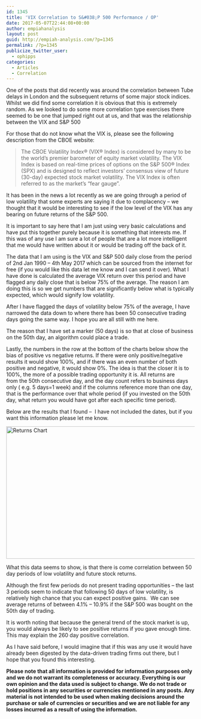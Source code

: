 ```yaml
---
id: 1345
title: 'VIX Correlation to S&#038;P 500 Performance / OP'
date: 2017-05-07T22:44:08+00:00
author: empiahanalysis
layout: post
guid: http://empiah-analysis.com/?p=1345
permalink: /?p=1345
publicize_twitter_user:
  - ophipps
categories:
  - Articles
  - Correlation
---
```

One of the posts that did recently was around the correlation between Tube delays in London and the subsequent returns of some major stock indices. Whilst we did find some correlation it is obvious that this is extremely random. As we looked to do some more correlation type exercises there seemed to be one that jumped right out at us, and that was the relationship between the VIX and S&P 500

For those that do not know what the VIX is, please see the following description from the CBOE website:

> The CBOE Volatility Index® (VIX® Index) is considered by many to be the world&#8217;s premier barometer of equity market volatility. The VIX Index is based on real-time prices of options on the S&P 500® Index (SPX) and is designed to reflect investors&#8217; consensus view of future (30-day) expected stock market volatility. The VIX Index is often referred to as the market&#8217;s &#8220;fear gauge&#8221;.

It has been in the news a lot recently as we are going through a period of low volatility that some experts are saying it due to complacency &#8211; we thought that it would be interesting to see if the low level of the VIX has any bearing on future returns of the S&P 500.

It is important to say here that I am just using very basic calculations and have put this together purely because it is something that interests me. If this was of any use I am sure a lot of people that are a lot more intelligent that me would have written about it or would be trading off the back of it.

The data that I am using is the VIX and S&P 500 daily close from the period of 2nd Jan 1990 &#8211; 4th May 2017 which can be sourced from the internet for free (if you would like this data let me know and I can send it over). What I have done is calculated the average VIX return over this period and have flagged any daily close that is below 75% of the average. The reason I am doing this is so we get numbers that are significantly below what is typically expected, which would signify low volatility.

After I have flagged the days of volatility below 75% of the average, I have narrowed the data down to where there has been 50 consecutive trading days going the same way. I hope you are all still with me here.

The reason that I have set a marker (50 days) is so that at close of business on the 50th day, an algorithm could place a trade.

Lastly, the numbers in the row at the bottom of the charts below show the bias of positive vs negative returns. If there were only positive/negative results it would show 100%, and if there was an even number of both positive and negative, it would show 0%. The idea is that the closer it is to 100%, the more of a possible trading opportunity it is. All returns are from the 50th consecutive day, and the day count refers to business days only ( e.g. 5 days=1 week) and if the columns reference more than one day, that is the performance over that whole period (if you invested on the 50th day, what return you would have got after each specific time period).

Below are the results that I found &#8211;  I have not included the dates, but if you want this information please let me know.

<img loading="lazy" class="alignnone size-full wp-image-1413" src="https://empiahanalysis.files.wordpress.com/2017/05/returns-chart2.png?resize=640%2C353" alt="Returns Chart" width="640" height="353" data-recalc-dims="1" /> 

What this data seems to show, is that there is come correlation between 50 day periods of low volatility and future stock returns.

Although the first few periods do not present trading opportunities &#8211; the last 3 periods seem to indicate that following 50 days of low volatility, is relatively high chance that you can expect positive gains.  We can see average returns of between 4.1% &#8211; 10.9% if the S&P 500 was bought on the 50th day of trading.

It is worth noting that because the general trend of the stock market is up, you would always be likely to see positive returns if you gave enough time. This may explain the 260 day positive correlation.

As I have said before, I would imagine that if this was any use it would have already been digested by the data-driven trading firms out there, but I hope that you found this interesting.

**Please note that all information is provided for information purposes only and we do not warrant its completeness or accuracy. Everything is our own opinion and the data used is subject to change. We do not trade or hold positions in any securities or currencies mentioned in any posts. Any material is not intended to be used when making decisions around the purchase or sale of currencies or securities and we are not liable for any losses incurred as a result of using the information.**

&nbsp;

&nbsp;